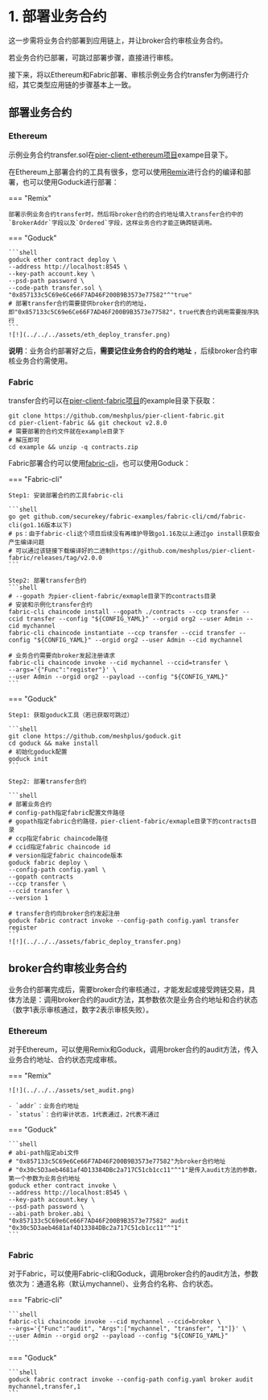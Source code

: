 # 1. 部署业务合约

这一步需将业务合约部署到应用链上，并让broker合约审核业务合约。

若业务合约已部署，可跳过部署步骤，直接进行审核。

接下来，将以Ethereum和Fabric部署、审核示例业务合约transfer为例进行介绍，其它类型应用链的步骤基本上一致。

## 部署业务合约

### Ethereum

示例业务合约transfer.sol在[pier-client-ethereum项目](https://github.com/meshplus/pier-client-ethereum)exampe目录下。

在Ethereum上部署合约的工具有很多，您可以使用[Remix](https://remix.ethereum.org/)进行合约的编译和部署，也可以使用Goduck进行部署：

=== "Remix"

    部署示例业务合约transfer时，然后将broker合约的合约地址填入transfer合约中的`BrokerAddr`字段以及`Ordered`字段，这样业务合约才能正确跨链调用。

=== "Goduck"

    ```shell
    goduck ether contract deploy \
    --address http://localhost:8545 \
    --key-path account.key \
    --psd-path password \
    --code-path transfer.sol \
    "0x857133c5C69e6Ce66F7AD46F200B9B3573e77582"^"true"
    # 部署transfer合约需要提供broker合约的地址，即"0x857133c5C69e6Ce66F7AD46F200B9B3573e77582"，true代表合约调用需要按序执行
    ```
    ![!](../../../assets/eth_deploy_transfer.png)

**说明**：业务合约部署好之后，**需要记住业务合约的合约地址** ，后续broker合约审核业务合约需使用。

### Fabric

transfer合约可以在[pier-client-fabric项目](https://github.com/meshplus/pier-client-fabric)的example目录下获取：

```shell
git clone https://github.com/meshplus/pier-client-fabric.git
cd pier-client-fabric && git checkout v2.8.0
# 需要部署的合约文件就在example目录下
# 解压即可
cd example && unzip -q contracts.zip
```

Fabric部署合约可以使用[fabric-cli](https://github.com/securekey/fabric-examples/tree/master/fabric-cli)，也可以使用Goduck：

=== "Fabric-cli"

    Step1: 安装部署合约的工具fabric-cli

    ```shell
    go get github.com/securekey/fabric-examples/fabric-cli/cmd/fabric-cli(go1.16版本以下)
    # ps：由于fabric-cli这个项目后续没有再维护导致go1.16及以上通过go install获取会产生编译问题
    # 可以通过该链接下载编译好的二进制https://github.com/meshplus/pier-client-fabric/releases/tag/v2.0.0
    ```

    Step2: 部署transfer合约
    ```shell
    # --gopath 为pier-client-fabric/exmaple目录下的contracts目录
    # 安装和示例化transfer合约
    fabric-cli chaincode install --gopath ./contracts --ccp transfer --ccid transfer --config "${CONFIG_YAML}" --orgid org2 --user Admin --cid mychannel
    fabric-cli chaincode instantiate --ccp transfer --ccid transfer --config "${CONFIG_YAML}" --orgid org2 --user Admin --cid mychannel

    # 业务合约需要向broker发起注册请求
    fabric-cli chaincode invoke --cid mychannel --ccid=transfer \
    --args='{"Func":"register"}' \
    --user Admin --orgid org2 --payload --config "${CONFIG_YAML}"
    ```

=== "Goduck"

    Step1: 获取goduck工具（若已获取可跳过）

    ```shell
    git clone https://github.com/meshplus/goduck.git
    cd goduck && make install
    # 初始化goduck配置
    goduck init
    ```

    Step2: 部署transfer合约

    ```shell
    # 部署业务合约
    # config-path指定fabric配置文件路径
    # gopath指定fabric合约路径，pier-client-fabric/exmaple目录下的contracts目录
    # ccp指定fabric chaincode路径
    # ccid指定fabric chaincode id
    # version指定fabric chaincode版本
    goduck fabric deploy \
    --config-path config.yaml \
    --gopath contracts
    --ccp transfer \
    --ccid transfer \
    --version 1

    # transfer合约向broker合约发起注册
    goduck fabric contract invoke --config-path config.yaml transfer register
    ```
    ![!](../../../assets/fabric_deploy_transfer.png)

## broker合约审核业务合约

业务合约部署完成后，需要broker合约审核通过，才能发起或接受跨链交易，具体方法是：调用broker合约的audit方法，其参数依次是业务合约地址和合约状态（数字1表示审核通过，数字2表示审核失败）。

### Ethereum

对于Ethereum，可以使用Remix和Goduck，调用broker合约的audit方法，传入业务合约地址、合约状态完成审核。

=== "Remix"

    ![!](../../../assets/set_audit.png)

    - `addr`：业务合约地址
    - `status`：合约审计状态，1代表通过，2代表不通过

=== "Goduck"

    ```shell
    # abi-path指定abi文件
    # "0x857133c5C69e6Ce66F7AD46F200B9B3573e77582"为broker合约地址
    # "0x30c5D3aeb4681af4D13384DBc2a717C51cb1cc11"^"1"是传入audit方法的参数，第一个参数为业务合约地址
    goduck ether contract invoke \
    --address http://localhost:8545 \
    --key-path account.key \
    --psd-path password \
    --abi-path broker.abi \
    "0x857133c5C69e6Ce66F7AD46F200B9B3573e77582" audit "0x30c5D3aeb4681af4D13384DBc2a717C51cb1cc11"^"1"
    ```

### Fabric

对于Fabric，可以使用Fabric-cli和Goduck，调用broker合约的audit方法，参数依次为：通道名称（默认mychannel）、业务合约名称、合约状态。

=== "Fabric-cli"

    ```shell
    fabric-cli chaincode invoke --cid mychannel --ccid=broker \
    --args='{"Func":"audit", "Args":["mychannel", "transfer", "1"]}' \
    --user Admin --orgid org2 --payload --config "${CONFIG_YAML}"
    ```

=== "Goduck"

    ```shell
    goduck fabric contract invoke --config-path config.yaml broker audit mychannel,transfer,1
    ```
